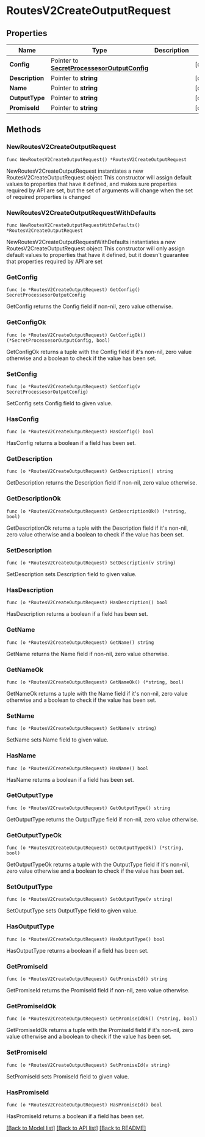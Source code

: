 # RoutesV2CreateOutputRequest

## Properties

Name | Type | Description | Notes
------------ | ------------- | ------------- | -------------
**Config** | Pointer to [**SecretProcessesorOutputConfig**](SecretProcessesorOutputConfig.md) |  | [optional] 
**Description** | Pointer to **string** |  | [optional] 
**Name** | Pointer to **string** |  | [optional] 
**OutputType** | Pointer to **string** |  | [optional] 
**PromiseId** | Pointer to **string** |  | [optional] 

## Methods

### NewRoutesV2CreateOutputRequest

`func NewRoutesV2CreateOutputRequest() *RoutesV2CreateOutputRequest`

NewRoutesV2CreateOutputRequest instantiates a new RoutesV2CreateOutputRequest object
This constructor will assign default values to properties that have it defined,
and makes sure properties required by API are set, but the set of arguments
will change when the set of required properties is changed

### NewRoutesV2CreateOutputRequestWithDefaults

`func NewRoutesV2CreateOutputRequestWithDefaults() *RoutesV2CreateOutputRequest`

NewRoutesV2CreateOutputRequestWithDefaults instantiates a new RoutesV2CreateOutputRequest object
This constructor will only assign default values to properties that have it defined,
but it doesn't guarantee that properties required by API are set

### GetConfig

`func (o *RoutesV2CreateOutputRequest) GetConfig() SecretProcessesorOutputConfig`

GetConfig returns the Config field if non-nil, zero value otherwise.

### GetConfigOk

`func (o *RoutesV2CreateOutputRequest) GetConfigOk() (*SecretProcessesorOutputConfig, bool)`

GetConfigOk returns a tuple with the Config field if it's non-nil, zero value otherwise
and a boolean to check if the value has been set.

### SetConfig

`func (o *RoutesV2CreateOutputRequest) SetConfig(v SecretProcessesorOutputConfig)`

SetConfig sets Config field to given value.

### HasConfig

`func (o *RoutesV2CreateOutputRequest) HasConfig() bool`

HasConfig returns a boolean if a field has been set.

### GetDescription

`func (o *RoutesV2CreateOutputRequest) GetDescription() string`

GetDescription returns the Description field if non-nil, zero value otherwise.

### GetDescriptionOk

`func (o *RoutesV2CreateOutputRequest) GetDescriptionOk() (*string, bool)`

GetDescriptionOk returns a tuple with the Description field if it's non-nil, zero value otherwise
and a boolean to check if the value has been set.

### SetDescription

`func (o *RoutesV2CreateOutputRequest) SetDescription(v string)`

SetDescription sets Description field to given value.

### HasDescription

`func (o *RoutesV2CreateOutputRequest) HasDescription() bool`

HasDescription returns a boolean if a field has been set.

### GetName

`func (o *RoutesV2CreateOutputRequest) GetName() string`

GetName returns the Name field if non-nil, zero value otherwise.

### GetNameOk

`func (o *RoutesV2CreateOutputRequest) GetNameOk() (*string, bool)`

GetNameOk returns a tuple with the Name field if it's non-nil, zero value otherwise
and a boolean to check if the value has been set.

### SetName

`func (o *RoutesV2CreateOutputRequest) SetName(v string)`

SetName sets Name field to given value.

### HasName

`func (o *RoutesV2CreateOutputRequest) HasName() bool`

HasName returns a boolean if a field has been set.

### GetOutputType

`func (o *RoutesV2CreateOutputRequest) GetOutputType() string`

GetOutputType returns the OutputType field if non-nil, zero value otherwise.

### GetOutputTypeOk

`func (o *RoutesV2CreateOutputRequest) GetOutputTypeOk() (*string, bool)`

GetOutputTypeOk returns a tuple with the OutputType field if it's non-nil, zero value otherwise
and a boolean to check if the value has been set.

### SetOutputType

`func (o *RoutesV2CreateOutputRequest) SetOutputType(v string)`

SetOutputType sets OutputType field to given value.

### HasOutputType

`func (o *RoutesV2CreateOutputRequest) HasOutputType() bool`

HasOutputType returns a boolean if a field has been set.

### GetPromiseId

`func (o *RoutesV2CreateOutputRequest) GetPromiseId() string`

GetPromiseId returns the PromiseId field if non-nil, zero value otherwise.

### GetPromiseIdOk

`func (o *RoutesV2CreateOutputRequest) GetPromiseIdOk() (*string, bool)`

GetPromiseIdOk returns a tuple with the PromiseId field if it's non-nil, zero value otherwise
and a boolean to check if the value has been set.

### SetPromiseId

`func (o *RoutesV2CreateOutputRequest) SetPromiseId(v string)`

SetPromiseId sets PromiseId field to given value.

### HasPromiseId

`func (o *RoutesV2CreateOutputRequest) HasPromiseId() bool`

HasPromiseId returns a boolean if a field has been set.


[[Back to Model list]](../README.md#documentation-for-models) [[Back to API list]](../README.md#documentation-for-api-endpoints) [[Back to README]](../README.md)


